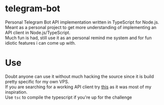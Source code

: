 # telegram-bot
Personal Telegram Bot API implementation written in TypeScript for Node.js.  
Meant as a personal project to get more understanding of implementing an API client in Node.js/TypeScript.  
Much fun is had, still use it as an personal remind me system and for fun idiotic features i can come up with.

# Use
Doubt anyone can use it without much hacking the source since it is build pretty specific for my own VPS.  
If you are searching for a working API client try [this](https://github.com/yagop/node-telegram-bot-api "Node.js Telegram Bot API") as it was most of my inspiration.  
Use `tsc` to compile the typescript if you're up for the challenge
